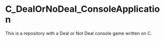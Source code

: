 # C_DealOrNoDeal_ConsoleApplication
This is a repository with a Deal or Not Deal console game written on C.

